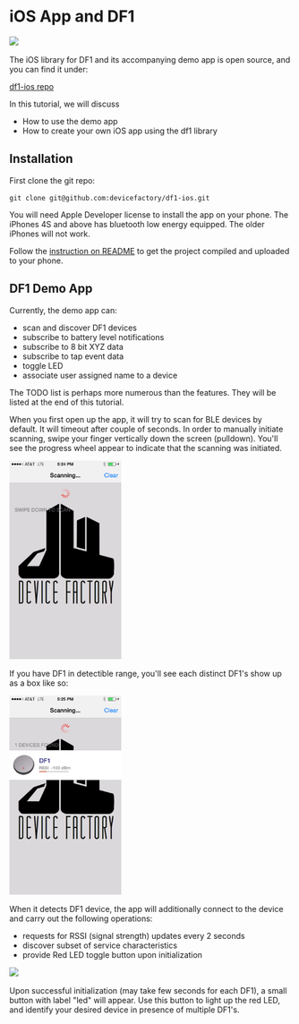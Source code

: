 # iOS App and DF1

<img src=https://raw.githubusercontent.com/devicefactory/share/master/media/df1/df1-honeycomb-front-transparent.png width=600>

The iOS library for DF1 and its accompanying demo app is open source, and you can find it under:

  [df1-ios repo](https://github.com/devicefactory/df1-ios)

In this tutorial, we will discuss

* How to use the demo app
* How to create your own iOS app using the df1 library


## Installation

First clone the git repo:

```
git clone git@github.com:devicefactory/df1-ios.git
```

You will need Apple Developer license to install the app on your phone.
The iPhones 4S and above has bluetooth low energy equipped. The older iPhones will not work.

Follow the [instruction on README](https://github.com/devicefactory/df1-ios/blob/master/README.md)
to get the project compiled and uploaded to your phone.


## DF1 Demo App

Currently, the demo app can:

* scan and discover DF1 devices
* subscribe to battery level notifications
* subscribe to 8 bit XYZ data
* subscribe to tap event data
* toggle LED
* associate user assigned name to a device

The TODO list is perhaps more numerous than the features.
They will be listed at the end of this tutorial.

When you first open up the app, it will try to scan for BLE devices by default.
It will timeout after couple of seconds. In order to manually initiate scanning,
swipe your finger vertically down the screen (pulldown). You'll see the progress wheel
appear to indicate that the scanning was initiated.

<img src=pics/app_scan.png width=200>

If you have DF1 in detectible range, you'll see each distinct DF1's show up 
as a box like so:

<img src=pics/app_discover.png width=200>

When it detects DF1 device, the app will additionally connect to the device and carry
out the following operations:

* requests for RSSI (signal strength) updates every 2 seconds
* discover subset of service characteristics
* provide Red LED toggle button upon initialization

<img src=pics/app_discover_initialized.png width=200>

Upon successful initialization (may take few seconds for each DF1), a small button
with label "led" will appear. Use this button to light up the red LED, and identify
your desired device in presence of multiple DF1's.

